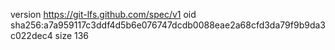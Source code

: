 version https://git-lfs.github.com/spec/v1
oid sha256:a7a959117c3ddf4d5b6e076747dcdb0088eae2a68cfd3da79f9b9da3c022dec4
size 136

